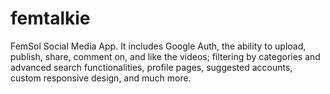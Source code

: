 # femtalkie
FemSol Social Media App. It includes Google Auth, the ability to upload, publish, share, comment on, and like the videos; filtering by categories and advanced search functionalities, profile pages, suggested accounts, custom responsive design, and much more.
